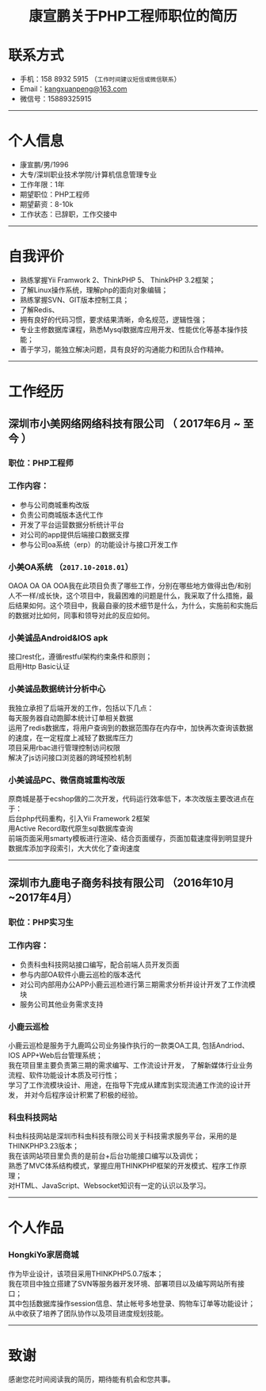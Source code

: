 # <center>康宣鹏关于PHP工程师职位的简历</center>
# 联系方式
- 手机：158 8932 5915 （```工作时间建议短信或微信联系```）
- Email：kangxuanpeng@163.com 
- 微信号：15889325915
---
# 个人信息
 - 康宣鹏/男/1996 
 - 大专/深圳职业技术学院/计算机信息管理专业 
 - 工作年限：1年
 - 期望职位：PHP工程师
 - 期望薪资：8-10k
 - 工作状态：已辞职，工作交接中
---
 # 自我评价
- 熟练掌握Yii Framwork 2、ThinkPHP 5、 ThinkPHP 3.2框架；
 - 了解Linux操作系统，理解php的面向对象编辑；
 - 熟练掌握SVN、GIT版本控制工具；
 - 了解Redis、
 - 拥有良好的代码习惯，要求结果清晰，命名规范，逻辑性强；
 - 专业主修数据库课程，熟悉Mysql数据库应用开发、性能优化等基本操作技能；
 - 善于学习，能独立解决问题，具有良好的沟通能力和团队合作精神。
---
# 工作经历
## 深圳市小美网络网络科技有限公司 （ 2017年6月 ~ 至今 ）
### 职位：PHP工程师
### 工作内容：
- 参与公司商城重构改版
- 负责公司商城版本迭代工作
- 开发了平台运营数据分析统计平台
- 对公司的app提供后端接口数据支撑
- 参与公司oa系统（erp）的功能设计与接口开发工作
### 小美OA系统 （```2017.10-2018.01```）
OAOA OA OA OOA我在此项目负责了哪些工作，分别在哪些地方做得出色/和别人不一样/成长快，这个项目中，我最困难的问题是什么，我采取了什么措施，最后结果如何。这个项目中，我最自豪的技术细节是什么，为什么，实施前和实施后的数据对比如何，同事和领导对此的反应如何。
### 小美诚品Android&IOS apk 
接口rest化，遵循restful架构约束条件和原则；  
启用Http Basic认证
### 小美诚品数据统计分析中心
我独立承担了后端开发的工作，包括以下几点：  
每天服务器自动跑脚本统计订单相关数据  
运用了redis数据库，将用户查询到的数据范围存在内存中，加快再次查询该数据的速度，在一定程度上减轻了数据库压力  
项目采用rbac进行管理控制访问权限  
解决了js访问接口浏览器的跨域预检机制
### 小美诚品PC、微信商城重构改版
原商城是基于ecshop做的二次开发，代码运行效率低下，本次改版主要改进点在于：  
后台php代码重构，引入Yii Framework 2框架  
用Active Record取代原生sql数据库查询  
前端页面采用smarty模板进行渲染、结合页面缓存，页面加载速度得到明显提升  
数据库添加字段索引，大大优化了查询速度
 - - -
## 深圳市九鹿电子商务科技有限公司 （2016年10月~2017年4月）
### 职位：PHP实习生
### 工作内容：
- 负责科虫科技网站接口编写，配合前端人员开发页面
- 参与内部OA软件小鹿云巡检的版本迭代
- 对公司内部用办公APP小鹿云巡检进行第三期需求分析并设计开发了工作流模块
- 服务公司其他业务需求支持
### 小鹿云巡检
小鹿云巡检是服务于九鹿鸣公司业务操作执行的一款类OA工具,
包括Andriod、IOS APP+Web后台管理系统；  
我在项目里主要负责第三期的需求编写、工作流设计开发，
了解新媒体行业业务流程、软件功能设计本质及可行性；  
学习了工作流模块设计、用途，在指导下完成从建库到实现流通工作流的设计开发，
并对今后程序设计积累了积极的经验。
### 科虫科技网站
科虫科技网站是深圳市科虫科技有限公司关于科技需求服务平台，采用的是THINKPHP3.23版本；   
我在该网站项目里负责的是前台+后台功能接口编写以及调优；   
熟悉了MVC体系结构模式，掌握应用THINKPHP框架的开发模式、程序工作原理；   
对HTML、JavaScript、Websocket知识有一定的认识以及学习。
- - -
# 个人作品
### HongkiYo家居商城 
作为毕业设计，该项目采用THINKPHP5.0.7版本；  
我在项目中独立搭建了SVN等服务器开发环境、部署项目以及编写网站所有接口；  
其中包括数据库操作session信息、禁止帐号多地登录、购物车订单等功能设计；  
从中收获了培养了团队协作以及项目进度规划技能。
 - - -
# 致谢
感谢您花时间阅读我的简历，期待能有机会和您共事。
